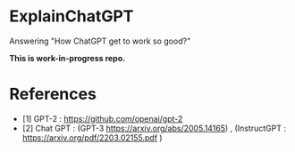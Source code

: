 # ExplainChatGPT
Answering "How ChatGPT get to work so good?"

**This is work-in-progress repo.**

# References
* [1] GPT-2 : https://github.com/openai/gpt-2
* [2] Chat GPT : (GPT-3 https://arxiv.org/abs/2005.14165) , (InstructGPT : https://arxiv.org/pdf/2203.02155.pdf )
